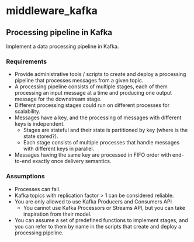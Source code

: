 # middleware_kafka

## Processing pipeline in Kafka

Implement a data processing pipeline in Kafka.

### Requirements

<ul>
    <li>Provide administrative tools / scripts to create and deploy a processing pipeline that 
        processes messages from a given topic.</li>
    <li>A processing pipeline consists of multiple stages, each of them processing an input 
        message at a time and producing one output message for the downstream stage.</li>
    <li>Different processing stages could run on different processes for scalability.</li>
    <li>Messages have a key, and the processing of messages with different keys is independent.
        <ul>
            <li>Stages are stateful and their state is partitioned by key 
                (where is the state stored?).</li>
            <li>Each stage consists of multiple processes that handle messages with different 
            keys in parallel.</li>
        </ul>
    </li>
    <li>Messages having the same key are processed in FIFO order with end-to-end exactly once
        delivery semantics.</li>
</ul>

### Assumptions

<ul>
    <li>Processes can fail.</li>
    <li>Kafka topics with replication factor > 1 can be considered reliable.</li>
    <li>You are only allowed to use Kafka Producers and Consumers API
        <ul>
            <li>You cannot use Kafka Processors or Streams API, but you can take inspiration 
                from their model.</li>
        </ul>
    </li>
    <li>You can assume a set of predefined functions to implement stages, and you can refer to 
        them by name in the scripts that create and deploy a processing pipeline.</li>
</ul>
